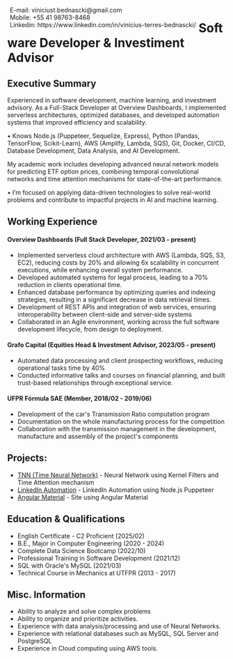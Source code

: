 <span style="float:left;padding:6px">
  E-mail: viniciust.bednascki@gmail.com <br> Mobile: +55 41 98763-8468 <br> Linkedin: https://www.linkedin.com/in/vinicius-terres-bednascki/
</span>

# Software Developer & Investiment Advisor

## Executive Summary

Experienced in software development, machine learning, and investment advisory. As a Full-Stack Developer at Overview Dashboards, I implemented serverless architectures, optimized databases, and developed automation systems that improved efficiency and scalability.

• Knows Node.js (Puppeteer, Sequelize, Express), Python (Pandas, TensorFlow, Scikit-Learn), AWS (Amplify, Lambda, SQS), Git, Docker, CI/CD, Database Development, Data Analysis, and AI Development.

My academic work includes developing advanced neural network models for predicting ETF option prices, combining temporal convolutional networks and time attention mechanisms for state-of-the-art performance.

• I’m focused on applying data-driven technologies to solve real-world problems and contribute to impactful projects in AI and machine learning.

## Working Experience

#### Overview Dashboards (Full Stack Developer, 2021/03 - present) 

* Implemented serverless cloud architecture with AWS (Lambda, SQS, S3, EC2), reducing costs by 20% and allowing 6x scalability in concurrent executions, while enhancing overall system performance.
* Developed automated systems for legal process, leading to a 70% reduction in clients operational time.
* Enhanced database performance by optimizing queries and indexing strategies, resulting in a significant decrease in data retrieval times.
* Development of REST APIs and integration of web services, ensuring interoperability between client-side and server-side systems
* Collaborated in an Agile environment, working across the full software development lifecycle, from design to deployment.

#### Grafo Capital (Equities Head & Investment Advisor, 2023/05 - present) 

* Automated data processing and client prospecting workflows, reducing operational tasks time by 40%
* Conducted informative talks and courses on financial planning, and built trust-based relationships through exceptional service.

#### UFPR Fórmula SAE (Member, 2018/02 - 2019/06) 

* Development of the car's Transmission Ratio computation program
* Documentation on the whole manufacturing process for the competition
* Collaboration with the transmission management in the development, manufacture and assembly of the project's components

## Projects: 

* [TNN (Time Neural Network)](https://colab.research.google.com/drive/1gNXA9SzJb_8h_IOdgq5Cs2RKHamM7pK6?usp=sharing) - Neural Network using Kernel Filters and Time Attention mechanism
* [LinkedIn Automation](https://github.com/ViniciusTBednascki/LinkedinMessageAutomation) - LinkedIn Automation using Node.js Puppeteer
* [Angular Material](https://github.com/ViniciusTBednascki/exercicioAngulaMaterial) - Site using Angular Material

## Education & Qualifications

* English Certificate - C2 Proficient (2025/02)
* B.E., Major in Computer Engineering (2020 - 2024)
* Complete Data Science Bootcamp (2022/10)
* Professional Training in Software Development (2021/12)
* SQL with Oracle's MySQL (2021/03)
* Technical Course in Mechanics at UTFPR (2013 - 2017)

## Misc. Information

* Ability to analyze and solve complex problems
* Ability to organize and prioritize activities.
* Experience with data analysis/processing and use of Neural Networks.
* Experience with relational databases such as MySQL, SQL Server and PostgreSQL
* Experience in Cloud computing using AWS tools.
